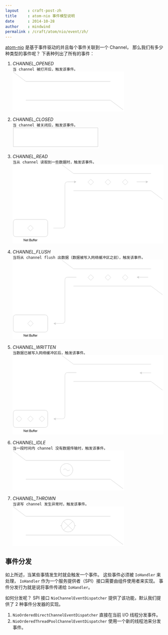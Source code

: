 ```yaml
---
layout    : craft-post-zh
title     : atom-nio 事件模型说明
date      : 2014-10-28
author    : mindwind
permalink : /craft/atom/nio/event/zh/
---
```



[atom-nio](/craft/atom/nio/zh/)
是基于事件驱动的并且每个事件关联到一个 Channel， 那么我们有多少种类型的事件呢？
下表种列出了所有的事件：

1. *CHANNEL_OPENED*  
   `当 channel 被打开后，触发该事件。`  
   ![CHANNEL_OPENED](/images/doc-craft-atom-nio-event-model-1.png)

2. *CHANNEL_CLOSED*  
   `当 channel 被关闭后，触发该事件。`  
   ![CHANNEL_CLOSED](/images/doc-craft-atom-nio-event-model-2.png)

3. *CHANNEL_READ*  
   `当从 channel 读取到一些数据时，触发该事件。`  
   ![CHANNEL_READ](/images/doc-craft-atom-nio-event-model-3.png)

4. *CHANNEL_FLUSH*  
   `当将从 channel flush 出数据（数据被写入网络缓冲区之前），触发该事件。`  
   ![CHANNEL_FLUSH](/images/doc-craft-atom-nio-event-model-4.png)

5. *CHANNEL_WRITTEN*  
   `当数据已被写入网络缓冲区后，触发该事件。`  
   ![CHANNEL_WRITTEN](/images/doc-craft-atom-nio-event-model-5.png)

6. *CHANNEL_IDLE*  
   `当一段时间内 channel 没有数据传输时，触发该事件。`  
   ![CHANNEL_IDLE](/images/doc-craft-atom-nio-event-model-6.png)  

7. *CHANNEL_THROWN*  
   `当读写 channel 发生异常时，触发该事件。`  
   ![CHANNEL_THROWN](/images/doc-craft-atom-nio-event-model-7.png)


## 事件分发
如上所述，当某些事情发生时就会触发一个事件。 这些事件必须被 `IoHandler` 来处理，
`IoHandler` 作为一个服务提供者（SPI）接口需要由组件使用者来实现。
事件分发行为就是说将事件传递给 `IoHandler`。

如何分发呢？ SPI 接口 `NioChannelEventDispatcher` 提供了该功能，默认我们提供了 2 种事件分发器的实现。

1. `NioOrderedDirectChannelEventDispatcher` 直接在当前 I/O 线程分发事件。
2. `NioOrderedThreadPoolChannelEventDispatcher` 使用一个新的线程池来分发事件。
